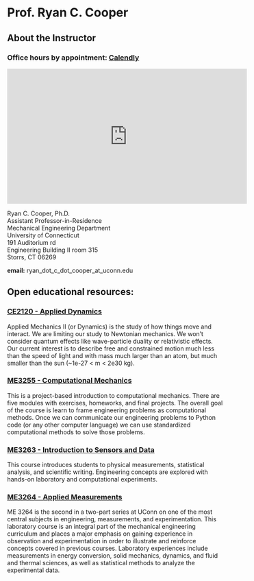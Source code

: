 # Prof. Ryan C. Cooper
## About the Instructor
### __Office hours__ by appointment: [Calendly](https://calendly.com/ryan-c-cooper/30min)

<iframe width="560" height="315"
src="https://www.youtube.com/embed/pvdID82aMEg" frameborder="0"
allow="accelerometer; autoplay; clipboard-write; encrypted-media;
gyroscope; picture-in-picture" allowfullscreen></iframe>

Ryan C. Cooper, Ph.D.\
Assistant Professor-in-Residence\
Mechanical Engineering Department\
University of Connecticut\
191 Auditorium rd\
Engineering Building II room 315\
Storrs, CT 06269

__email:__ ryan_dot_c_dot_cooper_at_uconn.edu


## Open educational resources:

### [CE2120 - Applied Dynamics](https://cooperrc.github.io/engineering-dynamics)

Applied Mechanics II (or Dynamics) is the study of how things move and
interact. We are limiting our study to Newtonian mechanics. We won’t
consider quantum effects like wave-particle duality or relativistic
effects. Our current interest is to describe free and constrained motion
much less than the speed of light and with mass much larger than an
atom, but much smaller than the sun (~1e-27 < m < 2e30 kg).

### [ME3255 - Computational Mechanics](https://cooperrc.github.io/computational-mechanics)

This is a project-based introduction to computational mechanics. There
are five modules with exercises, homeworks, and final projects. The
overall goal of the course is learn to frame engineering problems as
computational methods. Once we can communicate our engineering problems
to Python code (or any other computer language) we can use standardized
computational methods to solve those problems.

### [ME3263 - Introduction to Sensors and Data](https://cooperrc.github.io/sensors_and_data/README.html)

This course introduces students to physical measurements, statistical
analysis, and scientific writing. Engineering concepts are explored with
hands-on laboratory and computational experiments.

### [ME3264 - Applied Measurements](https://cooperrc.github.io/applied_measurements)
ME 3264 is the second in a two-part series at UConn on one of the most
central subjects in engineering, measurements, and experimentation. This
laboratory course is an integral part of the mechanical engineering
curriculum and places a major emphasis on gaining experience in
observation and experimentation in order to illustrate and reinforce
concepts covered in previous courses. Laboratory experiences include
measurements in energy conversion, solid mechanics, dynamics, and fluid
and thermal sciences, as well as statistical methods to analyze the
experimental data.



